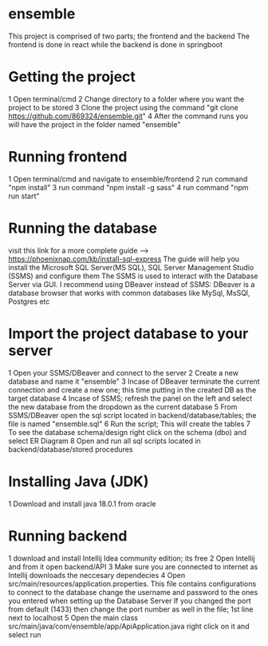 # ensemble
This project is comprised of two parts; the frontend and the backend
The frontend is done in react while the backend is done in springboot

# Getting the project
  1 Open terminal/cmd
  2 Change directory to a folder where you want the project to be stored
  3 Clone the project using the command "git clone https://github.com/869324/ensemble.git"
  4 After the command runs you will have the project in the folder named "ensemble"

# Running frontend
  1 Open terminal/cmd and navigate to ensemble/frontend 
  2 run command "npm install"
  3 run command "npm install -g sass"
  4 run command "npm run start"
  
  
# Running the database 
  visit this link for a more complete guide -->  https://phoenixnap.com/kb/install-sql-express
  The guide will help you install the Microsoft SQL Server(MS SQL), SQL Server Management Studio (SSMS) and configure them
  The SSMS is used to interact with the Database Server via GUI. 
  I recommend using DBeaver instead of SSMS: DBeaver is a database browser that works with common databases like MySql, MsSQl, Postgres etc
  
  # Import the project database to your server
   1 Open your SSMS/DBeaver and connect to the server
   2 Create a new database and name it "ensemble"
   3 Incase of DBeaver terminate the current connection and create a new one; this time putting in the created DB as the target database
   4 Incase of SSMS; refresh the panel on the left and select the new database from the dropdown as the current database
   5 From SSMS/DBeaver open the sql script located in backend/database/tables; the file is named "ensemble.sql" 
   6 Run the script; This will create the tables
   7 To see the database schema/design right click on the schema (dbo) and select ER Diagram
   8 Open and run all sql scripts located in backend/database/stored procedures
  
  
# Installing Java (JDK)
  1 Download and install java 18.0.1 from oracle
   
# Running backend
  1 download and install Intellij Idea community edition; its free
  2 Open Intellij and from it open backend/API
  3 Make sure you are connected to internet as Intellij downloads the neccesary dependecies
  4 Open src/main/resources/application.properties. This file contains configurations to connect to the database
    change the username and password to the ones you entered when setting up the Database Server
    If you changed the port from default (1433) then change the port number as well in the file; 1st line next to localhost
  5 Open the main class src/main/java/com/ensemble/app/ApiApplication.java right click on it and select run  
   
 
 
